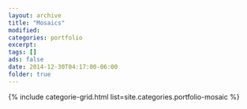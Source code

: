 ```yaml
---
layout: archive
title: "Mosaics"
modified:
categories: portfolio
excerpt:
tags: []
ads: false
date: 2014-12-30T04:17:00-06:00
folder: true
---
```


{% include categorie-grid.html list=site.categories.portfolio-mosaic %}
